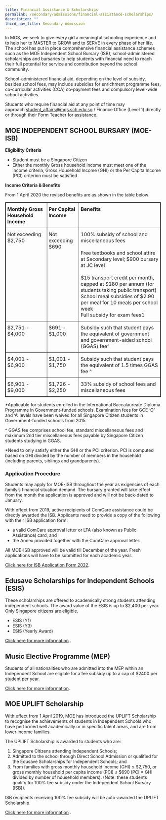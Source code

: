 ```yaml
---
title: Financial Assistance & Scholarships
permalink: /secondary/admissions/financial-assistance-scholarships/
description: ""
third_nav_title: Secondary Admission
---
```

In MGS, we seek to give every girl a meaningful schooling experience and to help her to MASTER to GROW and to SERVE in every phase of her life. The school has put in place comprehensive financial assistance schemes such as the MOE Independent School Bursary (ISB), school-administered scholarships and bursaries to help students with financial need to reach their full potential for service and contribution beyond the school community.

School-administered financial aid, depending on the level of subsidy, besides school fees, may include subsidies for enrichment programme fees, co-curricular activities (CCA) co-payment fees and compulsory level-wide school activities.
 
Students who require financial aid at any point of time may approach [student_affairs@mgs.sch.edu.sg](mailto:student_affairs@mgs.sch.edu.sg) / Finance Office (Level 1) directly or through their Form Teacher for assistance.

## MOE INDEPENDENT SCHOOL BURSARY (MOE-ISB)

**Eligibility Criteria**

*   Student must be a Singapore Citizen
*   Either the monthly Gross household income must meet one of the income criteria, Gross Household Income (GHI) or the Per Capita Income (PCI) criterion must be satisfied

**Income Criteria & Benefits**

From 1 April 2020 the revised benefits are as shown in the table below:

<style type="text/css">
.tg {
		border: 1px solid;
    border-collapse: collapse;
    border-spacing: 0;
}
.tg td {	
    border-color: black;
    border-style: solid;
    border-width: 1px;
    overflow: hidden;
    padding: 10px 5px;
    word-break: normal;
}
.tg th {
    border-color: black;
    border-style: solid;
    border-width: 1px;
    font-weight: normal;
    overflow: hidden;
    padding: 10px 5px;
    word-break: normal;
}
.tg .tg-mppl {
		border: 1px solid;
    text-align: left;
    vertical-align: top
}
.tg .tg-rdtm {
		border: 1px solid;
    font-weight: bold;
    text-align: left;
    vertical-align: top
}
</style>
<table class="tg">
  <thead>
    <tr>
      <th class="tg-rdtm">Monthly Gross Household Income</th>
      <th class="tg-rdtm">Per Capital Income</th>
      <th class="tg-rdtm">Benefits</th>
    </tr>
  </thead>
  <tbody>
    <tr>
      <td class="tg-mppl">Not exceeding<br>
        $2,750</td>
      <td class="tg-mppl">Not exceeding<br>
        $690</td>
      <td class="tg-mppl">100% subsidy of school and miscellaneous fees<br>
        <br>
        Free textbooks and school attire at Secondary level; $900 bursary at JC level <br>
        <br>
        $15 transport credit per month, capped at $180 per annum (for students taking public transport) <br>
        School meal subsidies of $2.90 per meal for 10 meals per school week<br>
        Full subsidy for exam fees1</td>
    </tr>
    <tr>
      <td class="tg-mppl">$2,751 - $4,000 </td>
      <td class="tg-mppl">$691 - $1,000 </td>
      <td class="tg-mppl">Subsidy such that student pays the equivalent of government and government-aided school (GGAS) fee^ </td>
    </tr>
    <tr>
      <td class="tg-mppl"> $4,001 - $6,900</td>
      <td class="tg-mppl">$1,001 - $1,750 </td>
      <td class="tg-mppl">Subsidy such that student pays the equivalent of 1.5 times GGAS fee ^ </td>
    </tr>
    <tr>
      <td class="tg-mppl"> $6,901 - $9,000</td>
      <td class="tg-mppl">$1,726 - $2,250</td>
      <td class="tg-mppl">33% subsidy of school fees and miscellaneous fees </td>
    </tr>
  </tbody>
</table>


*Applicable for students enrolled in the International Baccalaureate Diploma Programme in Government-funded schools. Examination fees for GCE ‘O’ and ‘A’ levels have been waived for all Singapore Citizen students in Government-funded schools from 2015. 

^ GGAS fee comprises school fee, standard miscellaneous fees and maximum 2nd tier miscellaneous fees payable by Singapore Citizen students studying in GGAS.

*Need to only satisfy either the GHI or the PCI criterion. PCI is computed based on GHI divided by the number of members in the household (including parents, siblings and grandparents).

### **Application Procedure**

Students may apply for MOE-ISB throughout the year as exigencies of each family’s financial situation demand. The bursary granted will take effect from the month the application is approved and will not be back-dated to January.

With effect from 2019, active recipients of ComCare assistance could be directly awarded the ISB. Applicants need to provide a copy of the following with their ISB application form:

*   a valid ComCare approval letter or LTA (also known as Public Assistance) card; and
*   the Annex provided together with the ComCare approval letter.

All MOE-ISB approved will be valid till December of the year. Fresh applications will have to be submitted for each academic year.

[Click here for ISB Application Form 2022](https://drive.google.com/file/d/1lx38lkPmHDvrH9u54KE_w7rOS-OeDGMe/view?usp=sharing).


## Edusave Scholarships for Independent Schools (ESIS)

These scholarships are offered to academically strong students attending independent schools. The award value of the ESIS is up to $2,400 per year. Only Singapore citizens are eligible.

*   ESIS (Y1)
*   ESIS (Y3)
*   ESIS (Yearly Award)

[Click here for more information](https://www.moe.gov.sg/financial-matters/awards-scholarships/edusave-scholarships-independent) .

## Music Elective Programme (MEP)

Students of all nationalities who are admitted into the MEP within an Independent School are eligible for a fee subsidy up to a cap of $2400 per student per year.  
  

[Click here for more information](https://www.moe.gov.sg/education-in-sg/our-programmes/mep-sec/where-to-take-it#:~:text=MEP%20students%20do%20not%20need,of%20%242%2C400%20per%20student%20yearly.).

## MOE UPLIFT Scholarship

With effect from 1 April 2019, MOE has introduced the UPLIFT Scholarship to recognise the achievements of students in Independent Schools who have performed well academically or in specific talent areas, and are from lower income families.  

The UPLIFT Scholarship is awarded to students who are:  

1.  Singapore Citizens attending Independent Schools;
2.  Admitted to the school through Direct School Admission or qualified for the Edusave Scholarships for Independent Schools; and
3.  From families with gross monthly household income (GHI) ≤ $2,750, or gross monthly household per capita income (PCI) ≤ $690 (PCI = GHI divided by number of household members). (Note: these students qualify for 100% fee subsidy under the Independent School Bursary (ISB)).

ISB recipients receiving 100% fee subsidy will be auto-awarded the UPLIFT Scholarship.  

[Click here for more information](https://www.moe.gov.sg/financial-matters/awards-scholarships/uplift-scholarships) .